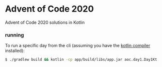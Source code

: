 # Advent of Code 2020
Advent of Code 2020 solutions in Kotlin

### running 
To run a specific day from the cli 
(assuming you have the [kotlin compiler](https://kotlinlang.org/docs/tutorials/command-line.html) installed):

```bash
$ ./gradlew build && kotlin -cp app/build/libs/app.jar aoc.day1.Day1Kt
```